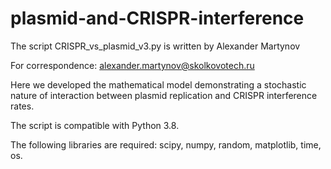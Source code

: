 # plasmid-and-CRISPR-interference

The script CRISPR_vs_plasmid_v3.py is written by Alexander Martynov

For correspondence: alexander.martynov@skolkovotech.ru

Here we developed the mathematical model demonstrating a stochastic nature of interaction between plasmid replication and CRISPR interference rates.

The script is compatible with Python 3.8.

The following libraries are required: scipy, numpy, random, matplotlib, time, os.
